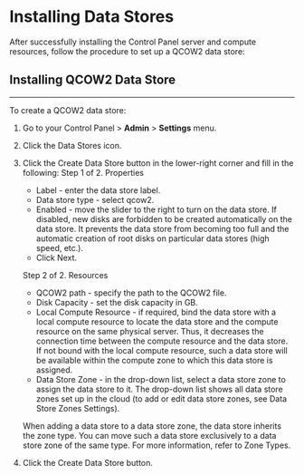 # Installing Data Stores

After successfully installing the Control Panel server and compute resources, follow the procedure to set up a QCOW2 data store:

## Installing QCOW2 Data Store

------------------------------------------------------------------------

To create a QCOW2 data store:

1.  Go to your Control Panel &gt; **Admin** &gt; **Settings** menu.
2.  Click the Data Stores icon.
3.  Click the Create Data Store button in the lower-right corner and fill in the following:
    Step 1 of 2. Properties
    -   Label - enter the data store label.
    -   Data store type - select qcow2.
    -   Enabled - move the slider to the right to turn on the data store. If disabled, new disks are forbidden to be created automatically on the data store. It prevents the data store from becoming too full and the automatic creation of root disks on particular data stores (high speed, etc.).
    -   Click Next.

    Step 2 of 2. Resources
    -   QCOW2 path - specify the path to the QCOW2 file. 
    -   Disk Capacity - set the disk capacity in GB.
    -   Local Compute Resource - if required, bind the data store with a local compute resource to locate the data store and the compute resource on the same physical server. Thus, it decreases the connection time between the compute resource and the data store. If not bound with the local compute resource, such a data store will be available within the compute zone to which this data store is assigned.
    -   Data Store Zone - in the drop-down list, select a data store zone to assign the data store to it. The drop-down list shows all data store zones set up in the cloud (to add or edit data store zones, see Data Store Zones Settings).

    When adding a data store to a data store zone, the data store inherits the zone type. You can move such a data store exclusively to a data store zone of the same type. For more information, refer to Zone Types.

4.  Click the Create Data Store button.


